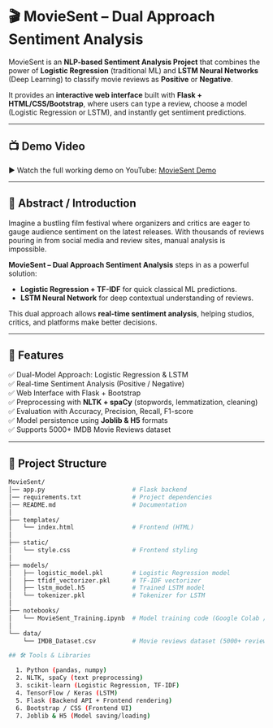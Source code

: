 # 🎬 MovieSent – Dual Approach Sentiment Analysis  

MovieSent is an **NLP-based Sentiment Analysis Project** that combines the power of **Logistic Regression** (traditional ML) and **LSTM Neural Networks** (Deep Learning) to classify movie reviews as **Positive** or **Negative**.  

It provides an **interactive web interface** built with **Flask + HTML/CSS/Bootstrap**, where users can type a review, choose a model (Logistic Regression or LSTM), and instantly get sentiment predictions.  

---

## 📺 Demo Video  
▶️ Watch the full working demo on YouTube: [MovieSent Demo](https://youtu.be/89-loMRV1iI)  

---

## 📝 Abstract / Introduction  

Imagine a bustling film festival where organizers and critics are eager to gauge audience sentiment on the latest releases. With thousands of reviews pouring in from social media and review sites, manual analysis is impossible.  

**MovieSent – Dual Approach Sentiment Analysis** steps in as a powerful solution:  
- **Logistic Regression + TF-IDF** for quick classical ML predictions.  
- **LSTM Neural Network** for deep contextual understanding of reviews.  

This dual approach allows **real-time sentiment analysis**, helping studios, critics, and platforms make better decisions.  

---

## 🚀 Features  

✅ Dual-Model Approach: Logistic Regression & LSTM  
✅ Real-time Sentiment Analysis (Positive / Negative)  
✅ Web Interface with Flask + Bootstrap  
✅ Preprocessing with **NLTK + spaCy** (stopwords, lemmatization, cleaning)  
✅ Evaluation with Accuracy, Precision, Recall, F1-score  
✅ Model persistence using **Joblib & H5** formats  
✅ Supports 5000+ IMDB Movie Reviews dataset  

---

## 📂 Project Structure  

```bash
MovieSent/
│── app.py                        # Flask backend
│── requirements.txt              # Project dependencies
│── README.md                     # Documentation
│
├── templates/
│   └── index.html                # Frontend (HTML)
│
├── static/
│   └── style.css                 # Frontend styling
│
├── models/
│   ├── logistic_model.pkl        # Logistic Regression model
│   ├── tfidf_vectorizer.pkl      # TF-IDF vectorizer
│   ├── lstm_model.h5             # Trained LSTM model
│   └── tokenizer.pkl             # Tokenizer for LSTM
│
├── notebooks/
│   └── MovieSent_Training.ipynb  # Model training code (Google Colab / Jupyter)
│
└── data/
    └── IMDB_Dataset.csv          # Movie reviews dataset (5000+ reviews)

## 🛠️ Tools & Libraries

  1. Python (pandas, numpy)
  2. NLTK, spaCy (text preprocessing)
  3. scikit-learn (Logistic Regression, TF-IDF)
  4. TensorFlow / Keras (LSTM)
  5. Flask (Backend API + Frontend rendering)
  6. Bootstrap / CSS (Frontend UI)
  7. Joblib & H5 (Model saving/loading)

